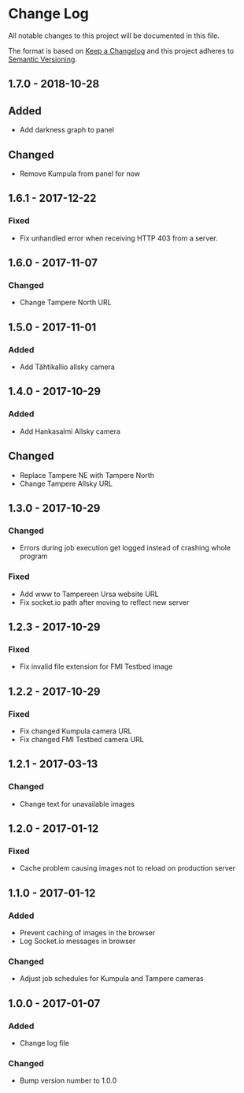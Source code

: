 # Change Log
All notable changes to this project will be documented in this file.

The format is based on [Keep a Changelog](http://keepachangelog.com/)
and this project adheres to [Semantic Versioning](http://semver.org/).

## 1.7.0 - 2018-10-28
## Added
- Add darkness graph to panel

## Changed
- Remove Kumpula from panel for now

## 1.6.1 - 2017-12-22
### Fixed
- Fix unhandled error when receiving HTTP 403 from a server.

## 1.6.0 - 2017-11-07
### Changed
- Change Tampere North URL

## 1.5.0 - 2017-11-01
### Added
- Add Tähtikallio allsky camera

## 1.4.0 - 2017-10-29
### Added
- Add Hankasalmi Allsky camera

## Changed
- Replace Tampere NE with Tampere North
- Change Tampere Allsky URL

## 1.3.0 - 2017-10-29
### Changed
- Errors during job execution get logged instead of crashing whole program

### Fixed
- Add www to Tampereen Ursa website URL
- Fix socket.io path after moving to reflect new server

## 1.2.3 - 2017-10-29
### Fixed
- Fix invalid file extension for FMI Testbed image

## 1.2.2 - 2017-10-29
### Fixed
- Fix changed Kumpula camera URL
- Fix changed FMI Testbed camera URL

## 1.2.1 - 2017-03-13
### Changed
- Change text for unavailable images

## 1.2.0 - 2017-01-12
### Fixed
- Cache problem causing images not to reload on production server

## 1.1.0 - 2017-01-12
### Added
- Prevent caching of images in the browser
- Log Socket.io messages in browser

### Changed
- Adjust job schedules for Kumpula and Tampere cameras

## 1.0.0 - 2017-01-07
### Added
- Change log file

### Changed
- Bump version number to 1.0.0
